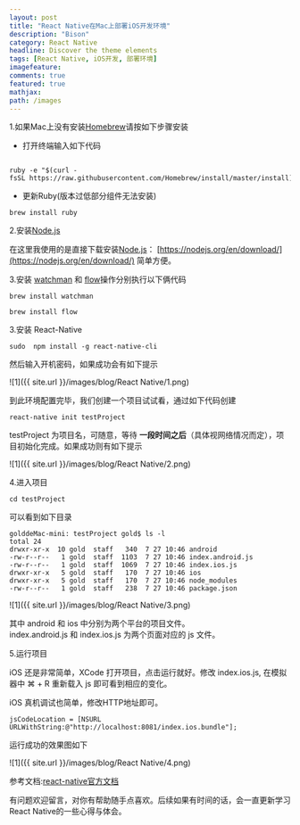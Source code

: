 ```yaml
---
layout: post
title: "React Native在Mac上部署iOS开发环境"
description: "Bison"
category: React Native
headline: Discover the theme elements
tags: [React Native, iOS开发, 部署环境]
imagefeature: 
comments: true
featured: true
mathjax: 
path: /images
---
```


1.如果Mac上没有安装[Homebrew](http://brew.sh/)请按如下步骤安装

- 打开终端输入如下代码

```

ruby -e "$(curl -fsSL https://raw.githubusercontent.com/Homebrew/install/master/install)"

```

- 更新Ruby(版本过低部分组件无法安装)

`brew install ruby`

2.安装[Node.js](https://nodejs.org/)

在这里我使用的是直接下载安装[Node.js](https://nodejs.org/)： [https://nodejs.org/en/download/](https://nodejs.org/en/download/)
简单方便。

3.安装 [watchman](https://facebook.github.io/watchman/docs/install.html) 和 [flow](http://www.flowtype.org/)操作分别执行以下俩代码

```
brew install watchman

brew install flow
```
3.安装 React-Native

```
sudo  npm install -g react-native-cli
```
然后输入开机密码，如果成功会有如下提示


![1]({{ site.url }}/images/blog/React Native/1.png)<br>

到此环境配置完毕，我们创建一个项目试试看，通过如下代码创建

```
react-native init testProject
```

testProject 为项目名，可随意，等待 **一段时间之后**（具体视网络情况而定），项目初始化完成。如果成功则有如下提示

![1]({{ site.url }}/images/blog/React Native/2.png)<br>

4.进入项目

`cd testProject `

可以看到如下目录

```
golddeMac-mini: testProject gold$ ls -l
total 24
drwxr-xr-x  10 gold  staff   340  7 27 10:46 android
-rw-r--r--   1 gold  staff  1103  7 27 10:46 index.android.js
-rw-r--r--   1 gold  staff  1069  7 27 10:46 index.ios.js
drwxr-xr-x   5 gold  staff   170  7 27 10:46 ios
drwxr-xr-x   5 gold  staff   170  7 27 10:46 node_modules
-rw-r--r--   1 gold  staff   238  7 27 10:46 package.json

```

![1]({{ site.url }}/images/blog/React Native/3.png)<br>

其中 android 和 ios 中分别为两个平台的项目文件。index.android.js 和 index.ios.js 为两个页面对应的 js 文件。

5.运行项目

iOS 还是非常简单，XCode 打开项目，点击运行就好。修改 index.ios.js, 在模拟器中 ⌘ + R 重新载入 js 即可看到相应的变化。

iOS 真机调试也简单，修改HTTP地址即可。

```
jsCodeLocation = [NSURL URLWithString:@"http://localhost:8081/index.ios.bundle"];

```
运行成功的效果图如下

![1]({{ site.url }}/images/blog/React Native/4.png)<br>

参考文档:[react-native官方文档]([https://facebook.github.io/react-native/docs/getting-started.html#content](https://facebook.github.io/react-native/docs/getting-started.html#content))

有问题欢迎留言，对你有帮助随手点喜欢。后续如果有时间的话，会一直更新学习React Native的一些心得与体会。

